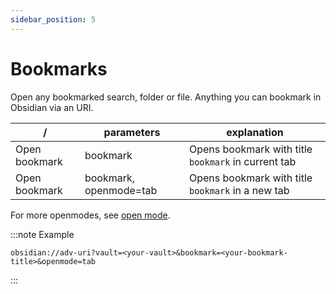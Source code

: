 ```yaml
---
sidebar_position: 5
---
```


# Bookmarks

Open any bookmarked search, folder or file. Anything you can bookmark in Obsidian via an URI.

| /             | parameters             | explanation                   |
| ------------- | ---------------------- | ----------------------------- |
| Open bookmark | bookmark               | Opens bookmark with title `bookmark` in current tab |
| Open bookmark | bookmark, openmode=tab | Opens bookmark with title `bookmark` in a new tab   |

For more openmodes, see [open mode](../concepts/navigation_parameters.md#open-mode).


:::note Example
```uri
obsidian://adv-uri?vault=<your-vault>&bookmark=<your-bookmark-title>&openmode=tab
```
:::

